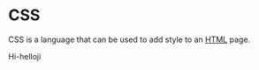 # CSS
CSS is a language that can be used to add style to an [HTML](/wiki/HTML) page.

Hi-helloji















